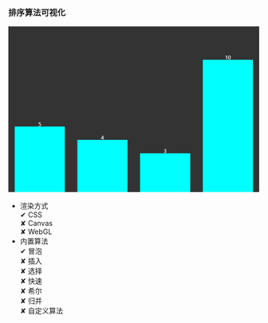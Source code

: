 ### 排序算法可视化
![冒泡排序](/images/GIF.gif)
- 渲染方式  
 ✔ CSS  
 ✘ Canvas  
 ✘ WebGL
- 内置算法  
 ✔ 冒泡  
 ✘ 插入  
 ✘ 选择  
 ✘ 快速  
 ✘ 希尔  
 ✘ 归并  
 ✘ 自定义算法  

